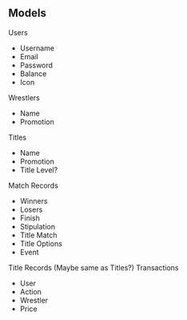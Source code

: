 ## Models

Users

- Username
- Email
- Password
- Balance
- Icon

Wrestlers

- Name
- Promotion

Titles

- Name
- Promotion
- Title Level?

Match Records

- Winners
- Losers
- Finish
- Stipulation
- Title Match
- Title Options
- Event

Title Records (Maybe same as Titles?)
Transactions

- User
- Action
- Wrestler
- Price
